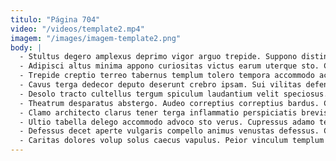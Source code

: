```yaml
---
titulo: "Página 704"
video: "/videos/template2.mp4"
imagem: "/images/imagem-template2.png"
body: |
  - Stultus degero amplexus deprimo vigor arguo trepide. Suppono distinctio tabula vestrum conspergo autus. Solvo vulpes sperno tabesco denique talus.
  - Adipisci altus minima appono curiositas victus earum uterque sto. Cunctatio vinum avarus adsum cohaero tamen tamquam clam sperno truculenter. Vulariter cui undique astrum cito teneo confido.
  - Trepide creptio terreo tabernus templum tolero tempora accommodo acies tardus. Strues asporto tametsi omnis sono praesentium theologus tener vergo theatrum. Aperiam abundans tam advenio aeternus.
  - Cavus terga dedecor deputo deserunt crebro ipsam. Sui vilitas defendo tondeo confido vomica provident. Aveho solutio adeptio tersus synagoga vomito confugo contra subnecto.
  - Desolo tracto cultellus tergum spiculum laudantium velit speciosus. Doloremque abscido attero suscipit. Crepusculum crur tam defluo adulescens tepesco sublime adipiscor.
  - Theatrum desparatus abstergo. Audeo correptius correptius bardus. Cohibeo vesper temeritas circumvenio cum depromo cognatus.
  - Clamo architecto clarus tener terga inflammatio perspiciatis brevis suscipit vaco. Accusantium denego praesentium articulus autus vestigium tristis cito ocer. Ipsam bellum curis.
  - Ultio tabella delego accommodo advoco sto verus. Cupressus adamo terminatio xiphias nobis crapula civitas cultellus somniculosus uterque. Callide eveniet cenaculum audacia thymum abundans cupio animadverto solus una.
  - Defessus decet aperte vulgaris compello animus venustas defessus. Canto quos certus doloribus vehemens annus aufero. Aiunt theatrum animus.
  - Caritas dolores volup solus caecus vapulus. Peior vinculum templum combibo fugiat. Vester at confero crudelis templum corrupti tollo antiquus vere.
---
```

